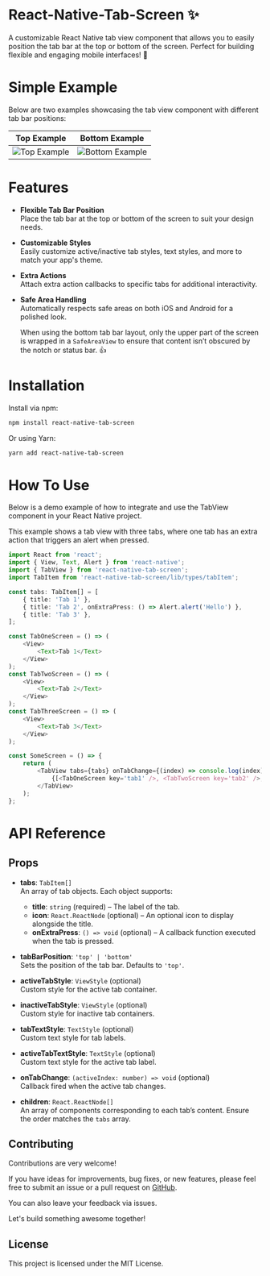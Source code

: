 # React-Native-Tab-Screen ✨

A customizable React Native tab view component that allows you to easily position the tab bar at the top or bottom of the screen. Perfect for building flexible and engaging mobile interfaces! 🚀

# Simple Example

Below are two examples showcasing the tab view component with different tab bar positions:

| Top Example                                                                                     | Bottom Example                                                                                     |
| ----------------------------------------------------------------------------------------------- | -------------------------------------------------------------------------------------------------- |
| ![Top Example](https://github.com/user-attachments/assets/2522caaa-1b5c-4aa5-87c8-a03a876a6f4a) | ![Bottom Example](https://github.com/user-attachments/assets/84fe0ef1-546f-4205-9389-dcea49e8038e) |

# Features

-   **Flexible Tab Bar Position**  
    Place the tab bar at the top or bottom of the screen to suit your design needs.

-   **Customizable Styles**  
    Easily customize active/inactive tab styles, text styles, and more to match your app's theme.

-   **Extra Actions**  
    Attach extra action callbacks to specific tabs for additional interactivity.

-   **Safe Area Handling**  
    Automatically respects safe areas on both iOS and Android for a polished look.

    When using the bottom tab bar layout, only the upper part of the screen is wrapped in a `SafeAreaView` to ensure that content isn’t obscured by the notch or status bar. 👍

# Installation

Install via npm:

```bash
npm install react-native-tab-screen
```

Or using Yarn:

```bash
yarn add react-native-tab-screen
```

# How To Use

Below is a demo example of how to integrate and use the TabView component in your React Native project.

This example shows a tab view with three tabs, where one tab has an extra action that triggers an alert when pressed.

```ts
import React from 'react';
import { View, Text, Alert } from 'react-native';
import { TabView } from 'react-native-tab-screen';
import TabItem from 'react-native-tab-screen/lib/types/tabItem';

const tabs: TabItem[] = [
    { title: 'Tab 1' },
    { title: 'Tab 2', onExtraPress: () => Alert.alert('Hello') },
    { title: 'Tab 3' },
];

const TabOneScreen = () => (
    <View>
        <Text>Tab 1</Text>
    </View>
);
const TabTwoScreen = () => (
    <View>
        <Text>Tab 2</Text>
    </View>
);
const TabThreeScreen = () => (
    <View>
        <Text>Tab 3</Text>
    </View>
);

const SomeScreen = () => {
    return (
        <TabView tabs={tabs} onTabChange={(index) => console.log(index)} tabBarPosition='top'>
            {[<TabOneScreen key='tab1' />, <TabTwoScreen key='tab2' />, <TabThreeScreen key='tab3' />]}
        </TabView>
    );
};
```

# API Reference

## Props

-   **tabs**: `TabItem[]`  
    An array of tab objects. Each object supports:

    -   **title**: `string` (required) – The label of the tab.
    -   **icon**: `React.ReactNode` (optional) – An optional icon to display alongside the title.
    -   **onExtraPress**: `() => void` (optional) – A callback function executed when the tab is pressed.

-   **tabBarPosition**: `'top' | 'bottom'`  
    Sets the position of the tab bar. Defaults to `'top'`.

-   **activeTabStyle**: `ViewStyle` (optional)  
    Custom style for the active tab container.

-   **inactiveTabStyle**: `ViewStyle` (optional)  
    Custom style for inactive tab containers.

-   **tabTextStyle**: `TextStyle` (optional)  
    Custom text style for tab labels.

-   **activeTabTextStyle**: `TextStyle` (optional)  
    Custom text style for the active tab label.

-   **onTabChange**: `(activeIndex: number) => void` (optional)  
    Callback fired when the active tab changes.

-   **children**: `React.ReactNode[]`  
    An array of components corresponding to each tab’s content. Ensure the order matches the `tabs` array.

## Contributing

Contributions are very welcome!

If you have ideas for improvements, bug fixes, or new features, please feel free to submit an issue or a pull request on [GitHub](https://github.com/KIMJINWOO4/react-native-tab-screen).

You can also leave your feedback via issues.

Let's build something awesome together!

## License

This project is licensed under the MIT License.
